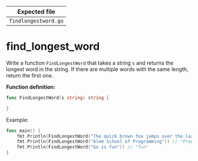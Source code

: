 | Expected file        |
| -------------------- |
| `findlongestword.go` |

# find_longest_word

Write a function `FindLongestWord` that takes a string `s` and returns the longest word in the string. If there are multiple words with the same length, return the first one.

**Function definition:**

```go
func FindLongestWord(s string) string {

}
```

Example:

```go
func main() {
    fmt.Println(FindLongestWord("The quick brown fox jumps over the lazy dog")) // "jumps"
    fmt.Println(FindLongestWord("Alem School of Programming")) // "Programming"
    fmt.Println(FindLongestWord("Go is fun")) // "fun"
}
```
